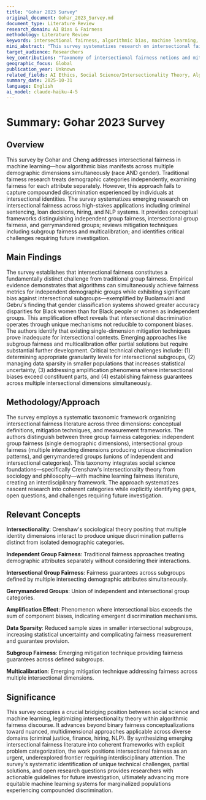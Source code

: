 ```yaml
---
title: "Gohar 2023 Survey"
original_document: Gohar_2023_Survey.md
document_type: Literature Review
research_domain: AI Bias & Fairness
methodology: Literature Review
keywords: intersectional fairness, algorithmic bias, machine learning, demographic discrimination, subgroup fairness
mini_abstract: "This survey systematizes research on intersectional fairness in machine learning, examining how bias manifests across multiple demographic dimensions simultaneously and reviewing mitigation techniques that address compounded discrimination beyond single-attribute fairness approaches."
target_audience: Researchers
key_contributions: "Taxonomy of intersectional fairness notions and mitigation techniques"
geographic_focus: Global
publication_year: Unknown
related_fields: AI Ethics, Social Science/Intersectionality Theory, Algorithmic Accountability
summary_date: 2025-10-31
language: English
ai_model: claude-haiku-4-5
---
```


# Summary: Gohar 2023 Survey

## Overview

This survey by Gohar and Cheng addresses intersectional fairness in machine learning—how algorithmic bias manifests across multiple demographic dimensions simultaneously (race AND gender). Traditional fairness research treats demographic categories independently, examining fairness for each attribute separately. However, this approach fails to capture compounded discrimination experienced by individuals at intersectional identities. The survey systematizes emerging research on intersectional fairness across high-stakes applications including criminal sentencing, loan decisions, hiring, and NLP systems. It provides conceptual frameworks distinguishing independent group fairness, intersectional group fairness, and gerrymandered groups; reviews mitigation techniques including subgroup fairness and multicalibration; and identifies critical challenges requiring future investigation.

## Main Findings

The survey establishes that intersectional fairness constitutes a fundamentally distinct challenge from traditional group fairness. Empirical evidence demonstrates that algorithms can simultaneously achieve fairness metrics for independent demographic groups while exhibiting significant bias against intersectional subgroups—exemplified by Buolamwini and Gebru's finding that gender classification systems showed greater accuracy disparities for Black women than for Black people or women as independent groups. This amplification effect reveals that intersectional discrimination operates through unique mechanisms not reducible to component biases. The authors identify that existing single-dimension mitigation techniques prove inadequate for intersectional contexts. Emerging approaches like subgroup fairness and multicalibration offer partial solutions but require substantial further development. Critical technical challenges include: (1) determining appropriate granularity levels for intersectional subgroups, (2) managing data sparsity in smaller populations that increases statistical uncertainty, (3) addressing amplification phenomena where intersectional biases exceed constituent parts, and (4) establishing fairness guarantees across multiple intersectional dimensions simultaneously.

## Methodology/Approach

The survey employs a systematic taxonomic framework organizing intersectional fairness literature across three dimensions: conceptual definitions, mitigation techniques, and measurement frameworks. The authors distinguish between three group fairness categories: independent group fairness (single demographic dimensions), intersectional group fairness (multiple interacting dimensions producing unique discrimination patterns), and gerrymandered groups (unions of independent and intersectional categories). This taxonomy integrates social science foundations—specifically Crenshaw's intersectionality theory from sociology and philosophy—with machine learning fairness literature, creating an interdisciplinary framework. The approach systematizes nascent research into coherent categories while explicitly identifying gaps, open questions, and challenges requiring future investigation.

## Relevant Concepts

**Intersectionality**: Crenshaw's sociological theory positing that multiple identity dimensions interact to produce unique discrimination patterns distinct from isolated demographic categories.

**Independent Group Fairness**: Traditional fairness approaches treating demographic attributes separately without considering their interactions.

**Intersectional Group Fairness**: Fairness guarantees across subgroups defined by multiple intersecting demographic attributes simultaneously.

**Gerrymandered Groups**: Union of independent and intersectional group categories.

**Amplification Effect**: Phenomenon where intersectional bias exceeds the sum of component biases, indicating emergent discrimination mechanisms.

**Data Sparsity**: Reduced sample sizes in smaller intersectional subgroups, increasing statistical uncertainty and complicating fairness measurement and guarantee provision.

**Subgroup Fairness**: Emerging mitigation technique providing fairness guarantees across defined subgroups.

**Multicalibration**: Emerging mitigation technique addressing fairness across multiple intersectional dimensions.

## Significance

This survey occupies a crucial bridging position between social science and machine learning, legitimizing intersectionality theory within algorithmic fairness discourse. It advances beyond binary fairness conceptualizations toward nuanced, multidimensional approaches applicable across diverse domains (criminal justice, finance, hiring, NLP). By synthesizing emerging intersectional fairness literature into coherent frameworks with explicit problem categorization, the work positions intersectional fairness as an urgent, underexplored frontier requiring interdisciplinary attention. The survey's systematic identification of unique technical challenges, partial solutions, and open research questions provides researchers with actionable guidelines for future investigation, ultimately advancing more equitable machine learning systems for marginalized populations experiencing compounded discrimination.

